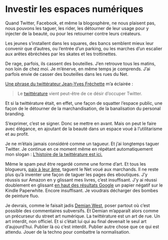 # Investir les espaces numériques

Quand Twitter, Facebook, et même la blogosphère, ne nous plaisent pas, nous pouvons les taguer, les rider, les détourner de leur usage pour y injecter de la beauté, ou pour les retourner contre leurs créateurs.<span id="more-31366"></span>

Les jeunes s’installent dans les squares, des bancs semblent mieux leur convenir que d’autres, ou l’entrée d’un parking, ou les marches d’un escalier aux arêtes ébréchées par les skates et les trottinettes.

De rage, parfois, ils cassent des bouteilles. J’en retrouve tous les matins, non loin de chez moi. Je m’énerve, en même temps je comprends. J’ai parfois envie de casser des bouteilles dans les rues du Net.

[Une phrase du twittérateur Jean-Yves Fréchette](http://www.radio-canada.ca/regions/ottawa/2013/03/01/012-twitter-creation-litteraire.shtml) m’a éclairée :

> Le [twittérature](https://tcrouzet.com/la-quatrieme-theorie/la-quatrieme-theorie-liens/) vient peut-être de ce désir d’occuper Twitter.

Et si la twittérature était, en effet, une façon de squatter l’espace public, une façon de le détourner de la marchandisation, de la banalisation du personal branding.

S’exprimer, c’est se signer. Donc se mettre en avant. Mais on peut le faire avec élégance, en ajoutant de la beauté dans un espace voué à l’utilitarisme et au profit.

Je ne m’étais jamais considéré comme un tagueur. Et j’ai longtemps taguer Twitter. Je continue en ce moment même en répétant automatiquement mon slogan : [L’histoire de la twittérature est ici.](https://twitter.com/crouzet/status/307551668139077632)

Même le spam peut être regardé comme une forme d’art. Et tous les blogueurs, [paix à leur âme](https://tcrouzet.com/2013/03/02/les-blogueurs-ne-sont-plus-que-des-auteurs/), taguent le Net voué aux marchands. Il ne reste plus qu’à inventer une façon de taguer les pages des eboutiques. J’y réussis sur Amazon en y glissant mes livres, c’est insuffisant. J’y ai réussi doublement en glissant [en haut des résultats Google](https://www.google.fr/webhp?sourceid=chrome-instant&ion=1&ie=UTF-8#hl=fr&safe=off&sclient=psy-ab&q=paperwhite) un papier négatif sur le Kindle Paperwhite. Encore insuffisant. Je voudrais décharger des bombes de peinture fluo.

Je devrais, comme le faisait jadis [Demian West](http://demianwest.blogspot.fr/), poser partout où c’est possible des commentaires subversifs. Et Demian m’apparaît alors comme un précurseur du street art numérique. La twittérature est un art de rue. Un art interdit, non officiel. Et si c’était lui qui au final devenait le seul art d’aujourd’hui. Publier là où c’est interdit. Publier autre chose que ce qui est attendu. Jouer de la techno pour combattre la normalisation.